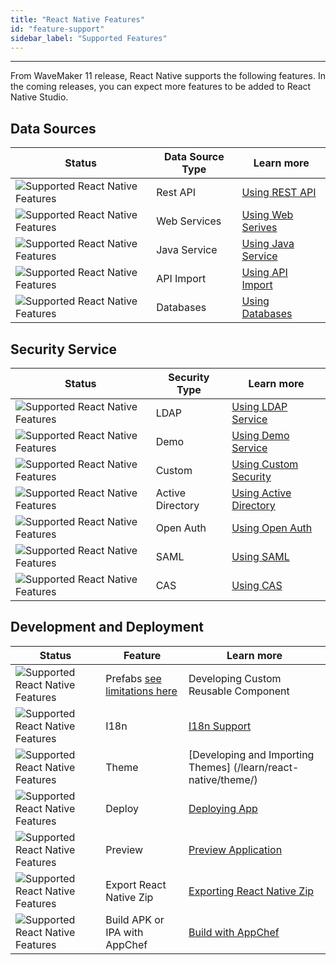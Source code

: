 ```yaml
---
title: "React Native Features"
id: "feature-support"
sidebar_label: "Supported Features"
---
```

---

From WaveMaker 11 release, React Native supports the following features. In the coming releases, you can expect more features to be added to React Native Studio.

## Data Sources

| Status|Data Source Type | Learn more |
|---|---|---|
| ![Supported React Native Features](/learn/assets/supported.png)|Rest API|  [Using REST API](/learn/app-development/services/web-services/rest-services)|
|![Supported React Native Features](/learn/assets/supported.png) |Web Services |  [Using Web Serives](/learn/app-development/services/web-services/web-services) |
| ![Supported React Native Features](/learn/assets/supported.png)|Java Service |  [Using Java Service](/learn/app-development/services/java-services/java-service) | 
| ![Supported React Native Features](/learn/assets/supported.png)   |API Import | [Using API Import](/learn/app-development/services/api-designer/import-rest-apis-swagger) | 
| ![Supported React Native Features](/learn/assets/supported.png)| Databases | [Using Databases](/learn/app-development/services/database-services)|

## Security Service

| Status|Security Type | Learn more   |
|---|---|---|
| ![Supported React Native Features](/learn/assets/supported.png)|LDAP| [Using LDAP Service](/learn/app-development/app-security/secure-connection-deployed-apps#ldap) | 
| ![Supported React Native Features](/learn/assets/supported.png)|Demo | [Using Demo Service](/learn/app-development/app-security/secure-connection-deployed-apps#demo) |  
| ![Supported React Native Features](/learn/assets/supported.png)|Custom | [Using Custom Security](/learn/app-development/app-security/secure-connection-deployed-apps#custom) | 
| ![Supported React Native Features](/learn/assets/supported.png)|Active Directory | [Using Active Directory](/learn/app-development/app-security/secure-connection-deployed-apps#active-directory) | 
| ![Supported React Native Features](/learn/assets/supported.png)|Open Auth | [Using Open Auth](/learn/app-development/app-security/authentication#open-id) |
| ![Supported React Native Features](/learn/assets/supported.png)|SAML | [Using SAML](/learn/app-development/app-security/secure-connection-deployed-apps#saml) |
| ![Supported React Native Features](/learn/assets/supported.png)|CAS | [Using CAS](/learn/app-development/app-security/secure-connection-deployed-apps#cas) | 


## Development and Deployment

| Status| Feature | Learn more  | 
|---|---|---|
| ![Supported React Native Features](/learn/assets/supported.png)|Prefabs [see limitations here](/learn/react-native/react-native-overview#prefabs)| Developing Custom Reusable Component  | 
| ![Supported React Native Features](/learn/assets/supported.png)|I18n | [I18n Support](/learn/app-development/wavemaker-overview/localization) |  
| ![Supported React Native Features](/learn/assets/supported.png)|Theme | [Developing and Importing Themes] (/learn/react-native/theme/) |
| ![Supported React Native Features](/learn/assets/supported.png)|Deploy | [Deploying App](/learn/app-development/deployment/one-click-deployment#deploying-an-app) |
| ![Supported React Native Features](/learn/assets/supported.png)|Preview | [Preview Application](/learn/react-native/test-run) | 
| ![Supported React Native Features](/learn/assets/supported.png)|Export React Native Zip | [Exporting React Native Zip](/learn/react-native/export-react-native-zip) | 
| ![Supported React Native Features](/learn/assets/supported.png)|Build APK or IPA with AppChef | [Build with AppChef](/learn/react-native/build-installers#prerequisite-to-build-using-appchef) | 




